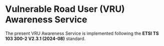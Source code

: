 # Vulnerable Road User (VRU) Awareness Service

The present VRU Awareness Service is implemented following the **ETSI TS 103 300-2 V2.3.1 (2024-08)** standard.